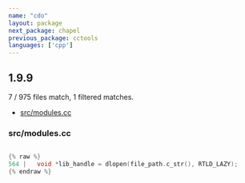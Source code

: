 ```yaml
---
name: "cdo"
layout: package
next_package: chapel
previous_package: cctools
languages: ['cpp']
---
```

## 1.9.9
7 / 975 files match, 1 filtered matches.

 - [src/modules.cc](#srcmodulescc)

### src/modules.cc

```cpp

{% raw %}
564 |   void *lib_handle = dlopen(file_path.c_str(), RTLD_LAZY);
{% endraw %}

```